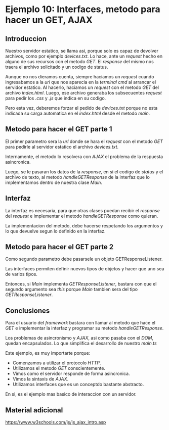 # Ejemplo 10: Interfaces, metodo para hacer un GET, AJAX

## Introduccion

Nuestro servidor estatico, se llama asi, porque solo es capaz de devolver archivos, como por ejemplo *devices.txt*. Lo hace, ante un *request* hecho en alguno de sus recursos con el metodo *GET*. El *response* del mismo nos traera el archivo solicitado y un codigo de status.

Aunque no nos dieramos cuenta, siempre haciamos un *request* cuando ingresabamos a la *url* que nos aparecia en la *terminal cmd* al arrancar el servidor estatico. Al hacerlo, haciamos un *request* con el metodo *GET* del archivo *index.html*. Luego, ese archivo generaba los subsecuentes *request* para pedir los *.css* y *.js* que indica en su codigo.

Pero esta vez, deberemos forzar el pedido de *devices.txt* porque no esta indicada su carga automatica en el *index.html* desde el metodo *main*.

## Metodo para hacer el GET parte 1

El primer parametro sera la *url* donde se hara el *request* con el metodo *GET* para pedirle al servidor estatico el archivo *devices.txt*.

Internamente, el metodo lo resolvera con *AJAX* el problema de la respuesta asincronica.

Luego, se le pasaran los datos de la *response*, en si el codigo de *status* y el archivo de texto, al metodo *handleGETResponse* de la interfaz que lo implementamos dentro de nuestra clase *Main*.

## Interfaz

La interfaz es necesaria, para que otras clases puedan recibir el *response* del *request* e implementar el metodo *handleGETResponse* como quieran.

La implementacion del metodo, debe hacerse respetando los argumentos y lo que devuelve segun lo definido en la interfaz.

## Metodo para hacer el GET parte 2

Como segundo parametro debe pasarsele un objeto GETResponseListener.

Las interfaces permiten definir nuevos tipos de objetos y hacer que uno sea de varios tipos.

Entonces, si *Main* implementa *GETResponseListener*, bastara con que el segundo argumento sea *this* porque *Main* tambien sera del tipo *GETResponseListener*.

## Conclusiones

Para el usuario del *framework* bastara con llamar al metodo que hace el *GET* e implementar la interfaz y programar su
metodo *handleGETResponse*.

Los problemas de asincronismo y *AJAX*, asi como pasaba con el *DOM*, quedan encapsulados. Lo que simplifica el desarrollo de nuestro *main.ts*

Este ejemplo, es muy importarte porque:

- Comenzamos a utilizar el protocolo *HTTP*.
- Utilizamos el metodo *GET* conscientemente.
- Vimos como el servidor responde de forma asincronica.
- Vimos la sintaxis de *AJAX*.
- Utilizamos interfaces que es un conceptdo bastante abstracto.

En si, es el ejemplo mas basico de interaccion con un servidor.

## Material adicional

https://www.w3schools.com/js/js_ajax_intro.asp
